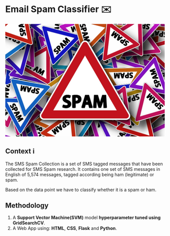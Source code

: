 # Email Spam Classifier ✉️

<p align="center">
  <img src="https://github.com/Ankit152/Email-Spam-Classifier/blob/master/spam.png"/>
</p>


## Context ℹ️
The SMS Spam Collection is a set of SMS tagged messages that have been collected for SMS Spam research. It contains one set of SMS messages in English of 5,574 messages, tagged according being ham (legitimate) or spam.

Based on the data point we have to classify whether it is a spam or ham. 

## Methodology

1. A **Support Vector Machine(SVM)** model **hyperparameter tuned using GridSearchCV**.
2. A Web App using: **HTML**, **CSS**, **Flask** and **Python**.
